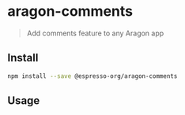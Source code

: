 # aragon-comments

> Add comments feature to any Aragon app


## Install

```bash
npm install --save @espresso-org/aragon-comments
```

## Usage




